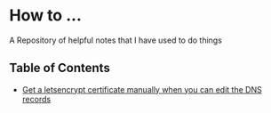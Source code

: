 # How to ...

A Repository of helpful notes that I have used to do things

## Table of Contents

* [Get a letsencrypt certificate manually when you can edit the DNS records](docs/letsencrypt-manual-dns.md)